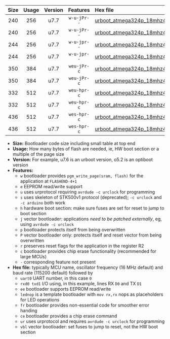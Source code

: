 |Size|Usage|Version|Features|Hex file|
|:-:|:-:|:-:|:-:|:--|
|240|256|u7.7|`w-u-jPr--`|[urboot_atmega324p_18mhz432_57600bps_uart0_rxd0_txd1_lednop_ur_vbl.hex](https://raw.githubusercontent.com/stefanrueger/urboot.hex/main/mcus/atmega324p/fcpu_18mhz432/57600_bps/urboot_atmega324p_18mhz432_57600bps_uart0_rxd0_txd1_lednop_ur_vbl.hex)|
|240|256|u7.7|`w-u-jPr--`|[urboot_atmega324p_18mhz432_57600bps_uart1_rxd2_txd3_lednop_ur_vbl.hex](https://raw.githubusercontent.com/stefanrueger/urboot.hex/main/mcus/atmega324p/fcpu_18mhz432/57600_bps/urboot_atmega324p_18mhz432_57600bps_uart1_rxd2_txd3_lednop_ur_vbl.hex)|
|244|256|u7.7|`w-u-jpr--`|[urboot_atmega324p_18mhz432_57600bps_uart0_rxd0_txd1_lednop_fr_ur_vbl.hex](https://raw.githubusercontent.com/stefanrueger/urboot.hex/main/mcus/atmega324p/fcpu_18mhz432/57600_bps/urboot_atmega324p_18mhz432_57600bps_uart0_rxd0_txd1_lednop_fr_ur_vbl.hex)|
|244|256|u7.7|`w-u-jpr--`|[urboot_atmega324p_18mhz432_57600bps_uart1_rxd2_txd3_lednop_fr_ur_vbl.hex](https://raw.githubusercontent.com/stefanrueger/urboot.hex/main/mcus/atmega324p/fcpu_18mhz432/57600_bps/urboot_atmega324p_18mhz432_57600bps_uart1_rxd2_txd3_lednop_fr_ur_vbl.hex)|
|350|384|u7.7|`weu-jPr-c`|[urboot_atmega324p_18mhz432_57600bps_uart0_rxd0_txd1_ee_lednop_fr_ce_ur_vbl.hex](https://raw.githubusercontent.com/stefanrueger/urboot.hex/main/mcus/atmega324p/fcpu_18mhz432/57600_bps/urboot_atmega324p_18mhz432_57600bps_uart0_rxd0_txd1_ee_lednop_fr_ce_ur_vbl.hex)|
|350|384|u7.7|`weu-jPr-c`|[urboot_atmega324p_18mhz432_57600bps_uart1_rxd2_txd3_ee_lednop_fr_ce_ur_vbl.hex](https://raw.githubusercontent.com/stefanrueger/urboot.hex/main/mcus/atmega324p/fcpu_18mhz432/57600_bps/urboot_atmega324p_18mhz432_57600bps_uart1_rxd2_txd3_ee_lednop_fr_ce_ur_vbl.hex)|
|332|512|u7.7|`weu-hpr-c`|[urboot_atmega324p_18mhz432_57600bps_uart0_rxd0_txd1_ee_lednop_fr_ce_ur.hex](https://raw.githubusercontent.com/stefanrueger/urboot.hex/main/mcus/atmega324p/fcpu_18mhz432/57600_bps/urboot_atmega324p_18mhz432_57600bps_uart0_rxd0_txd1_ee_lednop_fr_ce_ur.hex)|
|332|512|u7.7|`weu-hpr-c`|[urboot_atmega324p_18mhz432_57600bps_uart1_rxd2_txd3_ee_lednop_fr_ce_ur.hex](https://raw.githubusercontent.com/stefanrueger/urboot.hex/main/mcus/atmega324p/fcpu_18mhz432/57600_bps/urboot_atmega324p_18mhz432_57600bps_uart1_rxd2_txd3_ee_lednop_fr_ce_ur.hex)|
|436|512|u7.7|`wes-hpr-c`|[urboot_atmega324p_18mhz432_57600bps_uart0_rxd0_txd1_ee_lednop_fr_ce.hex](https://raw.githubusercontent.com/stefanrueger/urboot.hex/main/mcus/atmega324p/fcpu_18mhz432/57600_bps/urboot_atmega324p_18mhz432_57600bps_uart0_rxd0_txd1_ee_lednop_fr_ce.hex)|
|436|512|u7.7|`wes-hpr-c`|[urboot_atmega324p_18mhz432_57600bps_uart1_rxd2_txd3_ee_lednop_fr_ce.hex](https://raw.githubusercontent.com/stefanrueger/urboot.hex/main/mcus/atmega324p/fcpu_18mhz432/57600_bps/urboot_atmega324p_18mhz432_57600bps_uart1_rxd2_txd3_ee_lednop_fr_ce.hex)|

- **Size:** Bootloader code size including small table at top end
- **Usage:** How many bytes of flash are needed, ie, HW boot section or a multiple of the page size
- **Version:** For example, u7.6 is an urboot version, o5.2 is an optiboot version
- **Features:**
  + `w` bootloader provides `pgm_write_page(sram, flash)` for the application at `FLASHEND-4+1`
  + `e` EEPROM read/write support
  + `u` uses urprotocol requiring `avrdude -c urclock` for programming
  + `s` uses skeleton of STK500v1 protocol (deprecated); `-c urclock` and `-c arduino` both work
  + `h` hardware boot section: make sure fuses are set for reset to jump to boot section
  + `j` vector bootloader: applications *need to be patched externally*, eg, using `avrdude -c urclock`
  + `p` bootloader protects itself from being overwritten
  + `P` vector bootloader only: protects itself and reset vector from being overwritten
  + `r` preserves reset flags for the application in the register R2
  + `c` bootloader provides chip erase functionality (recommended for large MCUs)
  + `-` corresponding feature not present
- **Hex file:** typically MCU name, oscillator frequency (16 MHz default) and baud rate (115200 default) followed by
  + `uart0` UART number, in this case `0`
  + `rxd0 txd1` I/O using, in this example, lines RX `D0` and TX `D1`
  + `ee` bootloader supports EEPROM read/write
  + `lednop` is a template bootloader with `mov rx,rx` nops as placeholders for LED operations
  + `fr` bootloader provides non-essential code for smoother error handing
  + `ce` bootloader provides a chip erase command
  + `ur` uses urprotocol and requires `avrdude -c urclock` for programming
  + `vbl` vector bootloader: set fuses to jump to reset, not the HW boot section
